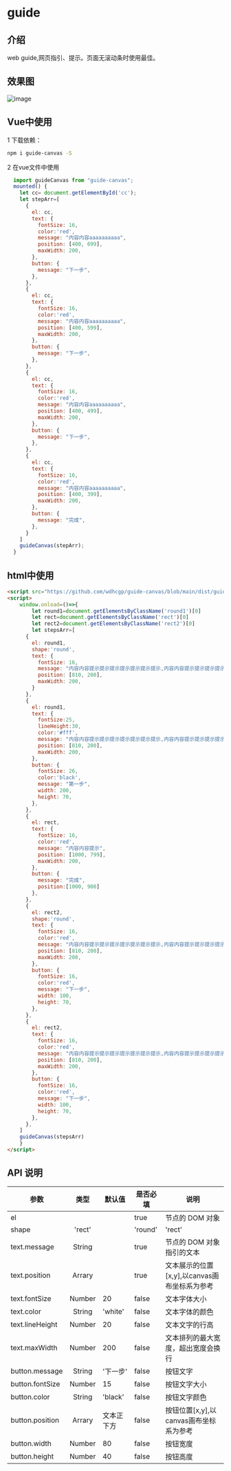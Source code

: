 # guide

## 介绍
web guide,网页指引、提示。页面无滚动条时使用最佳。

## 效果图
![image](https://github.com/wdhcgp/guide-canvas/blob/main/demo/demo.gif)

## Vue中使用
1 下载依赖：
```bash
npm i guide-canvas -S
```
2 在vue文件中使用
```javascript
  import guideCanvas from "guide-canvas";
  mounted() {
    let cc= document.getElementById('cc');
    let stepArr=[
      {
        el: cc,
        text: {
          fontSize: 16,
          color:'red',
          message: "内容内容aaaaaaaaaa",
          position: [400, 699],
          maxWidth: 200,
        },
        button: {
          message: "下一步",
        },
      },
      {
        el: cc,
        text: {
          fontSize: 16,
          color:'red',
          message: "内容内容aaaaaaaaaa",
          position: [400, 599],
          maxWidth: 200,
        },
        button: {
          message: "下一步",
        },
      },
      {
        el: cc,
        text: {
          fontSize: 16,
          color:'red',
          message: "内容内容aaaaaaaaaa",
          position: [400, 499],
          maxWidth: 200,
        },
        button: {
          message: "下一步",
        },
      },
      {
        el: cc,
        text: {
          fontSize: 16,
          color:'red',
          message: "内容内容aaaaaaaaaa",
          position: [400, 399],
          maxWidth: 200,
        },
        button: {
          message: "完成",
        },
      }
    ]
    guideCanvas(stepArr);
  }
```
## html中使用

```html
<script src="https://github.com/wdhcgp/guide-canvas/blob/main/dist/guideCanvas.min.js"></script>
<script>
    window.onload=()=>{
        let round1=document.getElementsByClassName('round1')[0]
        let rect=document.getElementsByClassName('rect')[0]
        let rect2=document.getElementsByClassName('rect2')[0]
        let stepsArr=[
      {
        el: round1,
        shape:'round',
        text: {
          fontSize: 16,
          message: "内容内容提示提示提示提示提示提示提示,内容内容提示提示提示提示提示提示提示,内容内容提示提示提示提示提示提示提示,内容内容提示提示提示提示提示提示提示,",
          position: [810, 200],
          maxWidth: 200,
        }
      },
      {
        el: round1,
        text: {
          fontSize:25,
          lineHeight:30,
          color:'#fff',
          message: "内容内容提示提示提示提示提示提示提示,内容内容提示提示提示提示提示提示提示,内容内容提示提示提示提示提示提示提示,内容内容提示提示提示提示提示提示提示,",
          position: [810, 200],
          maxWidth: 200,
        },
        button: {
          fontSize: 26,
          color:'black',
          message: "第一步",
          width: 200,
          height: 70,
        },
      },
      {
        el: rect,
        text: {
          fontSize: 16,
          color:'red',
          message: "内容内容提示",
          position: [1000, 799],
          maxWidth: 200,
        },
        button: {
          message: "完成",
          position:[1000, 900]
        },
      },
      {
        el: rect2,
        shape:'round',
        text: {
          fontSize: 16,
          color:'red',
          message: "内容内容提示提示提示提示提示提示提示,内容内容提示提示提示提示提示提示提示,",
          position: [810, 200],
          maxWidth: 200,
        },
        button: {
          fontSize: 16,
          color:'red',
          message: "下一步",
          width: 100,
          height: 70,
        },
      },
      {
        el: rect2,
        text: {
          fontSize: 16,
          color:'red',
          message: "内容内容提示提示提示提示提示提示提示,内容内容提示提示提示提示提示提示提示,",
          position: [810, 200],
          maxWidth: 200,
        },
        button: {
          fontSize: 16,
          color:'red',
          message: "下一步",
          width: 100,
          height: 70,
        },
      },
    ]
    guideCanvas(stepsArr)
    }
</script>
```
## API 说明

| 参数               |        类型         | 默认值              | 是否必填   | 说明                                                |
| ----------------   | :----------------:  | ------------------  | --------   | --------------------------------------------------- |
| el                 |                     |                     | true       | 节点的 DOM 对象                                     |
| shape              |   'rect'||'round'   |     'rect'          | false      |  以透明矩形或者圆形展示DOM 对象                   |
| text.message       |      String         |                     | true       | 节点的 DOM 对象指引的文本                          |
| text.position      |      Arrary         |                     | true       | 文本展示的位置[x,y],以canvas画布坐标系为参考        |
| text.fontSize      |      Number         |    20               | false      | 文本字体大小                                        |
| text.color         |      String         |   'white'           | false      | 文本字体的颜色                                      |
| text.lineHeight    |      Number         |     20              | false      | 文本文字的行高                                     |
| text.maxWidth      |      Number         |     200             | false      | 文本排列的最大宽度，超出宽度会换行                  |
| button.message     |      String         |     '下一步'        | false      | 按钮文字                                             |
| button.fontSize    |      Number         |     15              | false      | 按钮文字大小                                         |
| button.color       |      String         |     'black'         | false      | 按钮文字颜色                                         |
| button.position    |       Arrary        | 文本正下方          | false      | 按钮位置[x,y],以canvas画布坐标系为参考               |
| button.width       |      Number         |     80              | false      | 按钮宽度                                             |
| button.height      |      Number         |     40              | false      | 按钮高度                                              |
  
  

